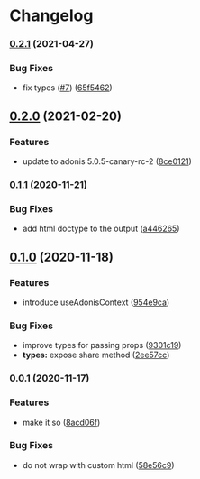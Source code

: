 # Changelog

### [0.2.1](https://www.github.com/zakodium/adonis-react/compare/v0.2.0...v0.2.1) (2021-04-27)


### Bug Fixes

* fix types ([#7](https://www.github.com/zakodium/adonis-react/issues/7)) ([65f5462](https://www.github.com/zakodium/adonis-react/commit/65f54628d020be88f2fddb4dbf016f35f0a5b225))

## [0.2.0](https://www.github.com/zakodium/adonis-react/compare/v0.1.1...v0.2.0) (2021-02-20)


### Features

* update to adonis 5.0.5-canary-rc-2 ([8ce0121](https://www.github.com/zakodium/adonis-react/commit/8ce0121c7aefe2c9c659e1ef0817a8902e7bf917))

### [0.1.1](https://www.github.com/zakodium/adonis-react/compare/v0.1.0...v0.1.1) (2020-11-21)


### Bug Fixes

* add html doctype to the output ([a446265](https://www.github.com/zakodium/adonis-react/commit/a4462653da69569f47e64eb06e3e43003a777d83))

## [0.1.0](https://www.github.com/zakodium/adonis-react/compare/v0.0.1...v0.1.0) (2020-11-18)


### Features

* introduce useAdonisContext ([954e9ca](https://www.github.com/zakodium/adonis-react/commit/954e9ca07e30bbb6d2c40061e9d09b019095f527))


### Bug Fixes

* improve types for passing props ([9301c19](https://www.github.com/zakodium/adonis-react/commit/9301c197ce5f2a8e53c55b685165767d82f0dc08))
* **types:** expose share method ([2ee57cc](https://www.github.com/zakodium/adonis-react/commit/2ee57cc9a352a902a1bc07cbfdafd51e1267db06))

### 0.0.1 (2020-11-17)


### Features

* make it so ([8acd06f](https://www.github.com/zakodium/adonis-react/commit/8acd06f0960a284add33e878a77088e080cfc8f2))


### Bug Fixes

* do not wrap with custom html ([58e56c9](https://www.github.com/zakodium/adonis-react/commit/58e56c9e4da0184d68eb8522f8d8b5a051a69802))
